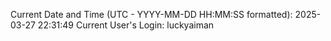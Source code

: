 Current Date and Time (UTC - YYYY-MM-DD HH:MM:SS formatted): 2025-03-27 22:31:49
Current User's Login: luckyaiman
